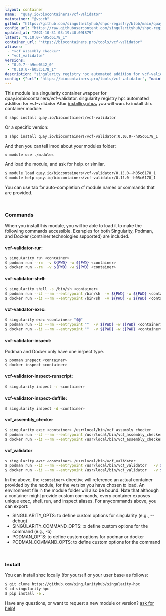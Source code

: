 ```yaml
---
layout: container
name:  "quay.io/biocontainers/vcf-validator"
maintainer: "@vsoch"
github: "https://github.com/singularityhub/shpc-registry/blob/main/quay.io/biocontainers/vcf-validator/container.yaml"
config_url: "https://raw.githubusercontent.com/singularityhub/shpc-registry/main/quay.io/biocontainers/vcf-validator/container.yaml"
updated_at: "2024-10-31 03:19:40.091879"
latest: "0.10.0--h05c6178_1"
container_url: "https://biocontainers.pro/tools/vcf-validator"
aliases:
 - "vcf_assembly_checker"
 - "vcf_validator"
versions:
 - "0.9.7--h9ee0642_0"
 - "0.10.0--h05c6178_1"
description: "singularity registry hpc automated addition for vcf-validator"
config: {"url": "https://biocontainers.pro/tools/vcf-validator", "maintainer": "@vsoch", "description": "singularity registry hpc automated addition for vcf-validator", "latest": {"0.10.0--h05c6178_1": "sha256:7ce1b513659c52481b6afddfc9360f3f567b1b3a6417a3268a34ad400a55f08a"}, "tags": {"0.9.7--h9ee0642_0": "sha256:b42848a514ba7781cd894af60deb443d96487fc0cd826dd4674457a9c0ddc79e", "0.10.0--h05c6178_1": "sha256:7ce1b513659c52481b6afddfc9360f3f567b1b3a6417a3268a34ad400a55f08a"}, "docker": "quay.io/biocontainers/vcf-validator", "aliases": {"vcf_assembly_checker": "/usr/local/bin/vcf_assembly_checker", "vcf_validator": "/usr/local/bin/vcf_validator"}}
---
```


This module is a singularity container wrapper for quay.io/biocontainers/vcf-validator.
singularity registry hpc automated addition for vcf-validator
After [installing shpc](#install) you will want to install this container module:


```bash
$ shpc install quay.io/biocontainers/vcf-validator
```

Or a specific version:

```bash
$ shpc install quay.io/biocontainers/vcf-validator:0.10.0--h05c6178_1
```

And then you can tell lmod about your modules folder:

```bash
$ module use ./modules
```

And load the module, and ask for help, or similar.

```bash
$ module load quay.io/biocontainers/vcf-validator/0.10.0--h05c6178_1
$ module help quay.io/biocontainers/vcf-validator/0.10.0--h05c6178_1
```

You can use tab for auto-completion of module names or commands that are provided.

<br>

### Commands

When you install this module, you will be able to load it to make the following commands accessible.
Examples for both Singularity, Podman, and Docker (container technologies supported) are included.

#### vcf-validator-run:

```bash
$ singularity run <container>
$ podman run --rm  -v ${PWD} -w ${PWD} <container>
$ docker run --rm  -v ${PWD} -w ${PWD} <container>
```

#### vcf-validator-shell:

```bash
$ singularity shell -s /bin/sh <container>
$ podman run --it --rm --entrypoint /bin/sh  -v ${PWD} -w ${PWD} <container>
$ docker run --it --rm --entrypoint /bin/sh  -v ${PWD} -w ${PWD} <container>
```

#### vcf-validator-exec:

```bash
$ singularity exec <container> "$@"
$ podman run --it --rm --entrypoint ""  -v ${PWD} -w ${PWD} <container> "$@"
$ docker run --it --rm --entrypoint ""  -v ${PWD} -w ${PWD} <container> "$@"
```

#### vcf-validator-inspect:

Podman and Docker only have one inspect type.

```bash
$ podman inspect <container>
$ docker inspect <container>
```

#### vcf-validator-inspect-runscript:

```bash
$ singularity inspect -r <container>
```

#### vcf-validator-inspect-deffile:

```bash
$ singularity inspect -d <container>
```


#### vcf_assembly_checker

```bash
$ singularity exec <container> /usr/local/bin/vcf_assembly_checker
$ podman run --it --rm --entrypoint /usr/local/bin/vcf_assembly_checker   -v ${PWD} -w ${PWD} <container> -c " $@"
$ docker run --it --rm --entrypoint /usr/local/bin/vcf_assembly_checker   -v ${PWD} -w ${PWD} <container> -c " $@"
```


#### vcf_validator

```bash
$ singularity exec <container> /usr/local/bin/vcf_validator
$ podman run --it --rm --entrypoint /usr/local/bin/vcf_validator   -v ${PWD} -w ${PWD} <container> -c " $@"
$ docker run --it --rm --entrypoint /usr/local/bin/vcf_validator   -v ${PWD} -w ${PWD} <container> -c " $@"
```



In the above, the `<container>` directive will reference an actual container provided
by the module, for the version you have chosen to load. An environment file in the
module folder will also be bound. Note that although a container
might provide custom commands, every container exposes unique exec, shell, run, and
inspect aliases. For anycommands above, you can export:

 - SINGULARITY_OPTS: to define custom options for singularity (e.g., --debug)
 - SINGULARITY_COMMAND_OPTS: to define custom options for the command (e.g., -b)
 - PODMAN_OPTS: to define custom options for podman or docker
 - PODMAN_COMMAND_OPTS: to define custom options for the command

<br>

### Install

You can install shpc locally (for yourself or your user base) as follows:

```bash
$ git clone https://github.com/singularityhub/singularity-hpc
$ cd singularity-hpc
$ pip install -e .
```

Have any questions, or want to request a new module or version? [ask for help!](https://github.com/singularityhub/singularity-hpc/issues)